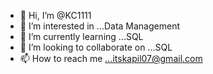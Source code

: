 - 👋 Hi, I’m @KC1111
- 👀 I’m interested in ...Data Management
- 🌱 I’m currently learning ...SQL
- 💞️ I’m looking to collaborate on ...SQL
- 📫 How to reach me ...itskapil07@gmail.com

<!---
KC1111/KC1111 is a ✨ special ✨ repository because its `README.md` (this file) appears on your GitHub profile.
You can click the Preview link to take a look at your changes.
--->
